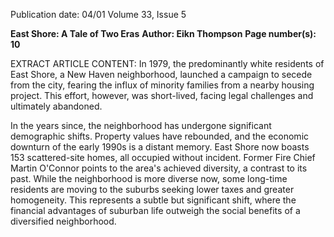 Publication date: 04/01
Volume 33, Issue 5

**East Shore: A Tale of Two Eras**
**Author: Eikn Thompson**
**Page number(s): 10**

EXTRACT ARTICLE CONTENT:
In 1979, the predominantly white residents of East Shore, a New Haven neighborhood, launched a campaign to secede from the city, fearing the influx of minority families from a nearby housing project.  This effort, however, was short-lived, facing legal challenges and ultimately abandoned.


In the years since, the neighborhood has undergone significant demographic shifts. Property values have rebounded, and the economic downturn of the early 1990s is a distant memory.  East Shore now boasts 153 scattered-site homes, all occupied without incident. Former Fire Chief Martin O'Connor points to the area's achieved diversity, a contrast to its past. While the neighborhood is more diverse now, some long-time residents are moving to the suburbs seeking lower taxes and greater homogeneity.  This represents a subtle but significant shift, where the financial advantages of suburban life outweigh the social benefits of a diversified neighborhood.